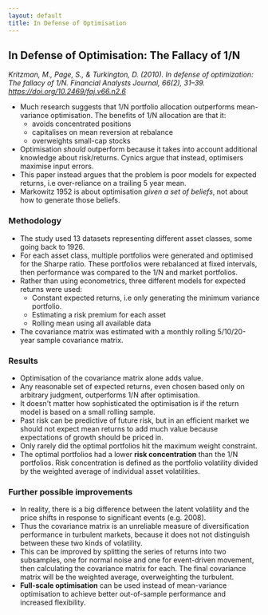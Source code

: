 ```yaml
---
layout: default
title: In Defense of Optimisation
---
```


## In Defense of Optimisation: The Fallacy of 1/N

*Kritzman, M., Page, S., & Turkington, D. (2010). In defense of optimization: The fallacy of 1/N. Financial Analysts Journal, 66(2), 31–39. https://doi.org/10.2469/faj.v66.n2.6*

- Much research suggests that 1/N portfolio allocation outperforms mean-variance optimisation. The benefits of 1/N allocation are that it:
    - avoids concentrated positions
    - capitalises on mean reversion at rebalance
    - overweights small-cap stocks
- Optimisation *should* outperform because it takes into account additional knowledge about risk/returns. Cynics argue that instead, optimisers maximise input errors.
- This paper instead argues that the problem is poor models for expected returns, i.e over-reliance on a trailing 5 year mean.
- Markowitz 1952 is about optimisation *given a set of beliefs*, not about how to generate those beliefs.

### Methodology

- The study used 13 datasets representing different asset classes, some going back to 1926.
- For each asset class, multiple portfolios were generated and optimised for the Sharpe ratio. These portfolios were rebalanced at fixed intervals, then performance was compared to the 1/N and market portfolios.
- Rather than using econometrics, three different models for expected returns were used:
    - Constant expected returns, i.e only generating the minimum variance portfolio.
    - Estimating a risk premium for each asset
    - Rolling mean using all available data
- The covariance matrix was estimated with a monthly rolling 5/10/20-year sample covariance matrix.

### Results

- Optimisation of the covariance matrix alone adds value.
- Any reasonable set of expected returns, even chosen based only on arbitrary judgment, outperforms 1/N after optimisation.
- It doesn't matter how sophisticated the optimisation is if the return model is based on a small rolling sample.
- Past risk can be predictive of future risk, but in an efficient market we should not expect mean returns to add much value because expectations of growth should be priced in.
- Only rarely did the optimal portfolios hit the maximum weight constraint.
- The optimal portfolios had a lower **risk concentration** than the 1/N portfolios. Risk concentration is defined as the portfolio volatility divided by the weighted average of individual asset volatilities.

### Further possible improvements

- In reality, there is a big difference between the latent volatility and the price shifts in response to significant events (e.g. 2008).
- Thus the covariance matrix is an unreliable measure of diversification performance in turbulent markets, because it does not not distinguish between these two kinds of volatility.
- This can be improved by splitting the series of returns into two subsamples, one for normal noise and one for event-driven movement, then calculating the covariance matrix for each. The final covariance matrix will be the weighted average, overweighting the turbulent.
- **Full-scale optimisation** can be used instead of mean-variance optimisation to achieve better out-of-sample performance and increased flexibility.

